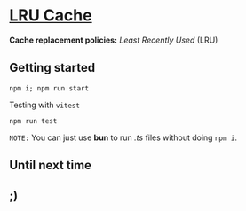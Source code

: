 # [LRU Cache](https://en.wikipedia.org/wiki/Cache_replacement_policies#LRU)

**Cache replacement policies:** *Least Recently Used* (LRU)

## Getting started

    npm i; npm run start

Testing with `vitest`

    npm run test

`NOTE:` You can just use **bun** to run *.ts* files without doing `npm i`.

## Until next time

## ;)

